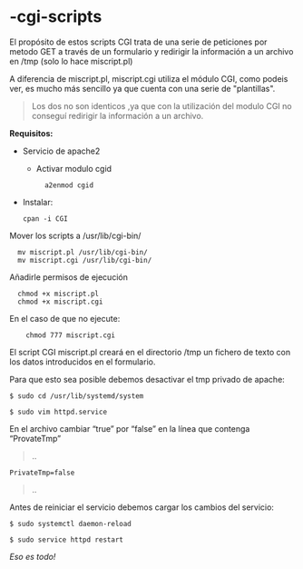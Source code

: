 # -cgi-scripts

El propósito de estos scripts CGI trata de una serie de peticiones por metodo GET a través
de un formulario y redirigir la información a un archivo en /tmp (solo lo hace miscript.pl)

A diferencia de miscript.pl, miscript.cgi utiliza el módulo CGI, como podeis ver, es mucho
más sencillo ya que cuenta con una serie de "plantillas".

>Los dos no son identicos ,ya que con la utilización del modulo CGI no conseguí redirigir la 
>información a un archivo.


**Requisitos:**

* Servicio de apache2
   * Activar modulo cgid
   
           a2enmod cgid

* Instalar:
           
      cpan -i CGI

Mover los scripts a /usr/lib/cgi-bin/
      
      mv miscript.pl /usr/lib/cgi-bin/
      mv miscript.cgi /usr/lib/cgi-bin/

Añadirle permisos de ejecución 
 
      chmod +x miscript.pl
      chmod +x miscript.cgi
      
En el caso de que no ejecute:

        chmod 777 miscript.cgi


El script CGI miscript.pl creará en el directorio /tmp
un fichero de texto con los datos introducidos en el 
formulario.

Para que esto sea posible debemos desactivar el tmp privado de apache:

    $ sudo cd /usr/lib/systemd/system

    $ sudo vim httpd.service

En el archivo cambiar “true” por “false” en la línea que contenga “ProvateTmp”

>..

    PrivateTmp=false

>..

Antes de reiniciar el servicio debemos cargar los cambios del servicio:

    $ sudo systemctl daemon-reload

    $ sudo service httpd restart

*Eso es todo!*
